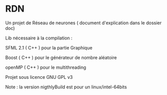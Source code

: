 RDN
===

Un projet de Réseau de neurones ( document d'explication dans le dossier doc)



Lib nécessaire à la compilation : 

SFML 2.1 ( C++ ) pour la partie Graphique

Boost ( C++ ) pour le générateur de nombre aléatoire

openMP ( C++ ) pour le multithreading


Projet sous licence GNU GPL v3


Note : la version nigthlyBuild est pour un linux/intel-64bits
